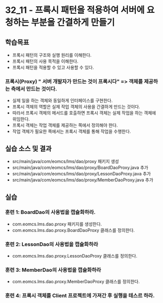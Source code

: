 # 32_11 - 프록시 패턴을 적용하여 서버에 요청하는 부분을 간결하게 만들기 

## 학습목표

- 프록시 패턴의 구조와 실행 원리를 이해한다.
- 프록시 패턴의 사용 목적을 이해한다.
- 프록시 패턴을 적용할 수 있고 사용할 수 있다. 


### 프록시(Proxy) " 서버 개발자가 만드는 것이 프록시다" => 객체를 제공하는 측에서 만드는 것이다. 

- 실제 일을 하는 객체와 동일하게 인터페이스를 구현한다.
- 프록시 객체의 역할은 실제 작업 객체의 사용을 간결하게 만드는 것이다. 
- 따라서 프록시 객체의 메서드를 호출하면 프록시 객체는 실제 작업을 하는 객체에 위임한다.
- 프록시 객체는 작업 객체를 제공하는 쪽에서 정의해야 한다. 
- 작업 객체가 필요한 쪽에서는 프록시 객체를 통해 작업을 수행한다. 


## 실습 소스 및 결과
- src/main/java/com/eomcs/lms/dao/proxy 패키지 생성
- src/main/java/com/eomcs/lms/dao/proxy/BoardDaoProxy.java 추가
- src/main/java/com/eomcs/lms/dao/proxy/LessonDaoProxy.java 추가
- src/main/java/com/eomcs/lms/dao/proxy/MemberDaoProxy.java 추가


## 실습  

### 훈련 1: BoardDao의 사용법을 캡슐화하라. 
- com.eomcs.lms.dao.proxy 패키지를 생성한다.
- com.eomcs.lms.dao.proxy.BoardDaoProxy 클래스를 정의한다.

### 훈련 2: LessonDao의 사용법을 캡슐화하라
- com.eomcs.lms.dao.proxy.LessonDaoProxy 클래스를 정의한다.

### 훈련 3: MemberDao의 사용법을 캡슐화하라
- com.eomcs.lms.dao.proxy.MemberDaoProxy 클래스를 정의한다.

### 훈련 4: 프록시 객체를 Client 프로젝트에 가져간 후 실행을 테스르 하라.

